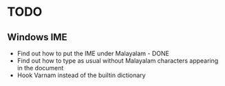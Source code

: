 TODO
=========

Windows IME
----------

* Find out how to put the IME under Malayalam - DONE
* Find out how to type as usual without Malayalam characters appearing in the document
* Hook Varnam instead of the builtin dictionary
